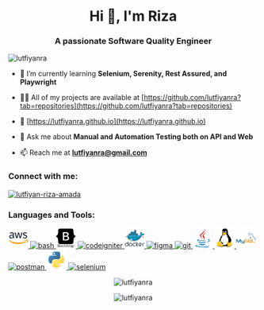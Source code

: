 <h1 align="center">Hi 👋, I'm Riza</h1>
<h3 align="center">A passionate Software Quality Engineer</h3>

<p align="left"> <img src="https://komarev.com/ghpvc/?username=lutfiyanra&label=Profile%20views&color=0e75b6&style=flat" alt="lutfiyanra" /> </p>


- 🌱 I’m currently learning **Selenium, Serenity, Rest Assured, and Playwright**

- 👨‍💻 All of my projects are available at [https://github.com/lutfiyanra?tab=repositories](https://github.com/lutfiyanra?tab=repositories)

- 📝 [https://lutfiyanra.github.io](https://lutfiyanra.github.io)

- 💬 Ask me about **Manual and Automation Testing both on API and Web**

- 📫 Reach me at **lutfiyanra@gmail.com**

<h3 align="left">Connect with me:</h3>
<p align="left">
<a href="https://linkedin.com/in/lutfiyan-riza-amada" target="blank"><img align="center" src="https://raw.githubusercontent.com/rahuldkjain/github-profile-readme-generator/master/src/images/icons/Social/linked-in-alt.svg" alt="lutfiyan-riza-amada" height="30" width="40" /></a>
</p>

<h3 align="left">Languages and Tools:</h3>
<p align="left"> <a href="https://aws.amazon.com" target="_blank" rel="noreferrer"> <img src="https://raw.githubusercontent.com/devicons/devicon/master/icons/amazonwebservices/amazonwebservices-original-wordmark.svg" alt="aws" width="40" height="40"/> </a> <a href="https://www.gnu.org/software/bash/" target="_blank" rel="noreferrer"> <img src="https://www.vectorlogo.zone/logos/gnu_bash/gnu_bash-icon.svg" alt="bash" width="40" height="40"/> </a> <a href="https://getbootstrap.com" target="_blank" rel="noreferrer"> <img src="https://raw.githubusercontent.com/devicons/devicon/master/icons/bootstrap/bootstrap-plain-wordmark.svg" alt="bootstrap" width="40" height="40"/> </a> <a href="https://codeigniter.com" target="_blank" rel="noreferrer"> <img src="https://cdn.worldvectorlogo.com/logos/codeigniter.svg" alt="codeigniter" width="40" height="40"/> </a> <a href="https://www.docker.com/" target="_blank" rel="noreferrer"> <img src="https://raw.githubusercontent.com/devicons/devicon/master/icons/docker/docker-original-wordmark.svg" alt="docker" width="40" height="40"/> </a> <a href="https://www.figma.com/" target="_blank" rel="noreferrer"> <img src="https://www.vectorlogo.zone/logos/figma/figma-icon.svg" alt="figma" width="40" height="40"/> </a> <a href="https://git-scm.com/" target="_blank" rel="noreferrer"> <img src="https://www.vectorlogo.zone/logos/git-scm/git-scm-icon.svg" alt="git" width="40" height="40"/> </a> <a href="https://www.java.com" target="_blank" rel="noreferrer"> <img src="https://raw.githubusercontent.com/devicons/devicon/master/icons/java/java-original.svg" alt="java" width="40" height="40"/> </a> <a href="https://www.linux.org/" target="_blank" rel="noreferrer"> <img src="https://raw.githubusercontent.com/devicons/devicon/master/icons/linux/linux-original.svg" alt="linux" width="40" height="40"/> </a> <a href="https://www.mysql.com/" target="_blank" rel="noreferrer"> <img src="https://raw.githubusercontent.com/devicons/devicon/master/icons/mysql/mysql-original-wordmark.svg" alt="mysql" width="40" height="40"/> </a> <a href="https://postman.com" target="_blank" rel="noreferrer"> <img src="https://www.vectorlogo.zone/logos/getpostman/getpostman-icon.svg" alt="postman" width="40" height="40"/> </a> <a href="https://www.python.org" target="_blank" rel="noreferrer"> <img src="https://raw.githubusercontent.com/devicons/devicon/master/icons/python/python-original.svg" alt="python" width="40" height="40"/> </a> <a href="https://www.selenium.dev" target="_blank" rel="noreferrer"> <img src="https://raw.githubusercontent.com/detain/svg-logos/780f25886640cef088af994181646db2f6b1a3f8/svg/selenium-logo.svg" alt="selenium" width="40" height="40"/> </a> </p>

<p align="center"><img src="https://github-readme-stats.vercel.app/api/top-langs?username=lutfiyanra&show_icons=true&locale=en&layout=compact" alt="lutfiyanra" /></p>
<p align="center"><img src="https://github-readme-stats.vercel.app/api?username=lutfiyanra&show_icons=true&locale=en" alt="lutfiyanra" /></p>
<!-- <p align="center"><img src="https://github-readme-streak-stats.herokuapp.com/?user=lutfiyanra&" alt="lutfiyanra" /></p> -->
